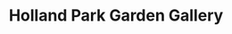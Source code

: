 ---
title: "Holland Park Garden Gallery"
url: /burlington/holland-park-garden-gallery/
shop: vacant
---